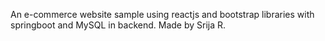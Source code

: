 An e-commerce website sample using reactjs and bootstrap libraries with springboot and MySQL in backend.
Made by Srija R.
